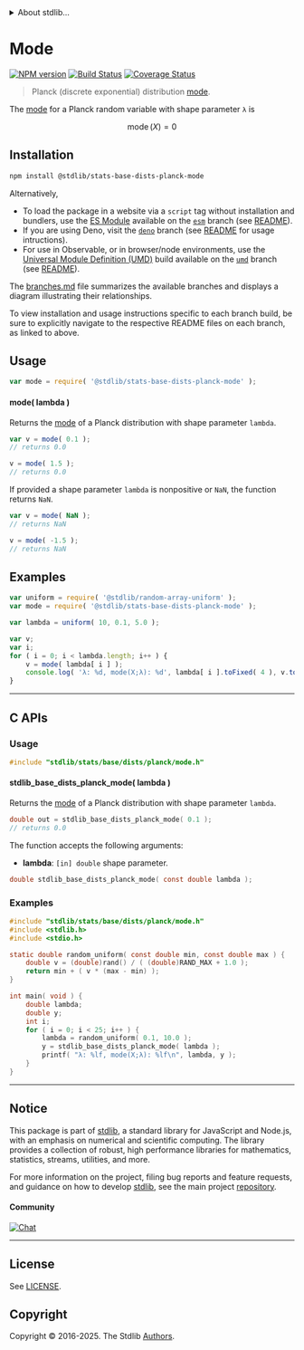 <!--

@license Apache-2.0

Copyright (c) 2025 The Stdlib Authors.

Licensed under the Apache License, Version 2.0 (the "License");
you may not use this file except in compliance with the License.
You may obtain a copy of the License at

   http://www.apache.org/licenses/LICENSE-2.0

Unless required by applicable law or agreed to in writing, software
distributed under the License is distributed on an "AS IS" BASIS,
WITHOUT WARRANTIES OR CONDITIONS OF ANY KIND, either express or implied.
See the License for the specific language governing permissions and
limitations under the License.

-->


<details>
  <summary>
    About stdlib...
  </summary>
  <p>We believe in a future in which the web is a preferred environment for numerical computation. To help realize this future, we've built stdlib. stdlib is a standard library, with an emphasis on numerical and scientific computation, written in JavaScript (and C) for execution in browsers and in Node.js.</p>
  <p>The library is fully decomposable, being architected in such a way that you can swap out and mix and match APIs and functionality to cater to your exact preferences and use cases.</p>
  <p>When you use stdlib, you can be absolutely certain that you are using the most thorough, rigorous, well-written, studied, documented, tested, measured, and high-quality code out there.</p>
  <p>To join us in bringing numerical computing to the web, get started by checking us out on <a href="https://github.com/stdlib-js/stdlib">GitHub</a>, and please consider <a href="https://opencollective.com/stdlib">financially supporting stdlib</a>. We greatly appreciate your continued support!</p>
</details>

# Mode

[![NPM version][npm-image]][npm-url] [![Build Status][test-image]][test-url] [![Coverage Status][coverage-image]][coverage-url] <!-- [![dependencies][dependencies-image]][dependencies-url] -->

> Planck (discrete exponential) distribution [mode][mode].

<!-- Section to include introductory text. Make sure to keep an empty line after the intro `section` element and another before the `/section` close. -->

<section class="intro">

The [mode][mode] for a Planck random variable with shape parameter `λ` is

<!-- <equation class="equation" label="eq:planck_mode" align="center" raw="\operatorname{mode}\left( X \right) = 0" alt="Mode for a Planck distribution."> -->

```math
\mathop{\mathrm{mode}}\left( X \right) = 0
```

<!-- </equation> -->

</section>

<!-- /.intro -->

<!-- Package usage documentation. -->

<section class="installation">

## Installation

```bash
npm install @stdlib/stats-base-dists-planck-mode
```

Alternatively,

-   To load the package in a website via a `script` tag without installation and bundlers, use the [ES Module][es-module] available on the [`esm`][esm-url] branch (see [README][esm-readme]).
-   If you are using Deno, visit the [`deno`][deno-url] branch (see [README][deno-readme] for usage intructions).
-   For use in Observable, or in browser/node environments, use the [Universal Module Definition (UMD)][umd] build available on the [`umd`][umd-url] branch (see [README][umd-readme]).

The [branches.md][branches-url] file summarizes the available branches and displays a diagram illustrating their relationships.

To view installation and usage instructions specific to each branch build, be sure to explicitly navigate to the respective README files on each branch, as linked to above.

</section>

<section class="usage">

## Usage

```javascript
var mode = require( '@stdlib/stats-base-dists-planck-mode' );
```

#### mode( lambda )

Returns the [mode][mode] of a Planck distribution with shape parameter `lambda`.

```javascript
var v = mode( 0.1 );
// returns 0.0

v = mode( 1.5 );
// returns 0.0
```

If provided a shape parameter `lambda` is nonpositive or `NaN`, the function returns `NaN`.

```javascript
var v = mode( NaN );
// returns NaN

v = mode( -1.5 );
// returns NaN
```

</section>

<!-- /.usage -->

<!-- Package usage notes. Make sure to keep an empty line after the `section` element and another before the `/section` close. -->

<section class="notes">

</section>

<!-- /.notes -->

<!-- Package usage examples. -->

<section class="examples">

## Examples

<!-- eslint no-undef: "error" -->

```javascript
var uniform = require( '@stdlib/random-array-uniform' );
var mode = require( '@stdlib/stats-base-dists-planck-mode' );

var lambda = uniform( 10, 0.1, 5.0 );

var v;
var i;
for ( i = 0; i < lambda.length; i++ ) {
    v = mode( lambda[ i ] );
    console.log( 'λ: %d, mode(X;λ): %d', lambda[ i ].toFixed( 4 ), v.toFixed( 4 ) );
}
```

</section>

<!-- /.examples -->

<!-- Section to include cited references. If references are included, add a horizontal rule *before* the section. Make sure to keep an empty line after the `section` element and another before the `/section` close. -->

<section class="references">

</section>

<!-- /.references -->

<!-- C interface documentation. -->

* * *

<section class="c">

## C APIs

<!-- Section to include introductory text. Make sure to keep an empty line after the intro `section` element and another before the `/section` close.  -->

<section class="intro">

</section>

<!-- /.intro -->

<!-- C usage documentation. -->

<section class="usage">

### Usage

```c
#include "stdlib/stats/base/dists/planck/mode.h"
```

#### stdlib_base_dists_planck_mode( lambda )

Returns the [mode][mode] of a Planck distribution with shape parameter `lambda`.

```c
double out = stdlib_base_dists_planck_mode( 0.1 );
// returns 0.0
```

The function accepts the following arguments:

-   **lambda**: `[in] double` shape parameter.

```c
double stdlib_base_dists_planck_mode( const double lambda );
```

</section>

<!-- /.usage -->

<!-- C API usage notes. Make sure to keep an empty line after the `section` element and another before the `/section` close. -->

<section class="notes">

</section>

<!-- /.notes -->

<!-- C API usage examples. -->

<section class="examples">

### Examples

```c
#include "stdlib/stats/base/dists/planck/mode.h"
#include <stdlib.h>
#include <stdio.h>

static double random_uniform( const double min, const double max ) {
    double v = (double)rand() / ( (double)RAND_MAX + 1.0 );
    return min + ( v * (max - min) );
}

int main( void ) {
    double lambda;
    double y;
    int i;
    for ( i = 0; i < 25; i++ ) {
        lambda = random_uniform( 0.1, 10.0 );
        y = stdlib_base_dists_planck_mode( lambda );
        printf( "λ: %lf, mode(X;λ): %lf\n", lambda, y );
    }
}
```

</section>

<!-- /.examples -->

</section>

<!-- /.c -->

<!-- Section for related `stdlib` packages. Do not manually edit this section, as it is automatically populated. -->

<section class="related">

</section>

<!-- /.related -->

<!-- Section for all links. Make sure to keep an empty line after the `section` element and another before the `/section` close. -->


<section class="main-repo" >

* * *

## Notice

This package is part of [stdlib][stdlib], a standard library for JavaScript and Node.js, with an emphasis on numerical and scientific computing. The library provides a collection of robust, high performance libraries for mathematics, statistics, streams, utilities, and more.

For more information on the project, filing bug reports and feature requests, and guidance on how to develop [stdlib][stdlib], see the main project [repository][stdlib].

#### Community

[![Chat][chat-image]][chat-url]

---

## License

See [LICENSE][stdlib-license].


## Copyright

Copyright &copy; 2016-2025. The Stdlib [Authors][stdlib-authors].

</section>

<!-- /.stdlib -->

<!-- Section for all links. Make sure to keep an empty line after the `section` element and another before the `/section` close. -->

<section class="links">

[npm-image]: http://img.shields.io/npm/v/@stdlib/stats-base-dists-planck-mode.svg
[npm-url]: https://npmjs.org/package/@stdlib/stats-base-dists-planck-mode

[test-image]: https://github.com/stdlib-js/stats-base-dists-planck-mode/actions/workflows/test.yml/badge.svg?branch=main
[test-url]: https://github.com/stdlib-js/stats-base-dists-planck-mode/actions/workflows/test.yml?query=branch:main

[coverage-image]: https://img.shields.io/codecov/c/github/stdlib-js/stats-base-dists-planck-mode/main.svg
[coverage-url]: https://codecov.io/github/stdlib-js/stats-base-dists-planck-mode?branch=main

<!--

[dependencies-image]: https://img.shields.io/david/stdlib-js/stats-base-dists-planck-mode.svg
[dependencies-url]: https://david-dm.org/stdlib-js/stats-base-dists-planck-mode/main

-->

[chat-image]: https://img.shields.io/gitter/room/stdlib-js/stdlib.svg
[chat-url]: https://app.gitter.im/#/room/#stdlib-js_stdlib:gitter.im

[stdlib]: https://github.com/stdlib-js/stdlib

[stdlib-authors]: https://github.com/stdlib-js/stdlib/graphs/contributors

[umd]: https://github.com/umdjs/umd
[es-module]: https://developer.mozilla.org/en-US/docs/Web/JavaScript/Guide/Modules

[deno-url]: https://github.com/stdlib-js/stats-base-dists-planck-mode/tree/deno
[deno-readme]: https://github.com/stdlib-js/stats-base-dists-planck-mode/blob/deno/README.md
[umd-url]: https://github.com/stdlib-js/stats-base-dists-planck-mode/tree/umd
[umd-readme]: https://github.com/stdlib-js/stats-base-dists-planck-mode/blob/umd/README.md
[esm-url]: https://github.com/stdlib-js/stats-base-dists-planck-mode/tree/esm
[esm-readme]: https://github.com/stdlib-js/stats-base-dists-planck-mode/blob/esm/README.md
[branches-url]: https://github.com/stdlib-js/stats-base-dists-planck-mode/blob/main/branches.md

[stdlib-license]: https://raw.githubusercontent.com/stdlib-js/stats-base-dists-planck-mode/main/LICENSE

[mode]: https://en.wikipedia.org/wiki/Mode_%28statistics%29

</section>

<!-- /.links -->

